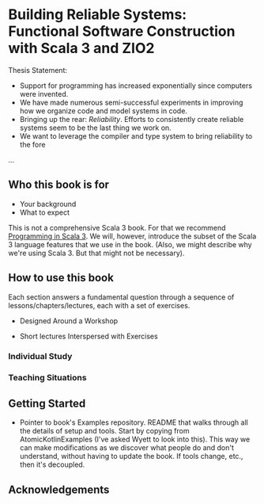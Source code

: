 # Building Reliable Systems: Functional Software Construction with Scala 3 and ZIO2

Thesis Statement:

* Support for programming has increased exponentially since computers were
  invented.
* We have made numerous semi-successful experiments in improving how we organize
  code and model systems in code.
* Bringing up the rear: *Reliability*. Efforts to consistently create reliable
  systems seem to be the last thing we work on.
* We want to leverage the compiler and type system to bring reliability to
  the fore

...

## Who this book is for

* Your background
* What to expect

This is not a comprehensive Scala 3 book. For that we recommend [Programming in
Scala 3](). We will, however, introduce the subset of the Scala 3 language
features that we use in the book. (Also, we might describe why we're using
Scala 3. But that might not be necessary).

## How to use this book

Each section answers a fundamental question through a sequence of
lessons/chapters/lectures, each with a set of exercises.

* Designed Around a Workshop

* Short lectures Interspersed with Exercises

### Individual Study

### Teaching Situations

## Getting Started

* Pointer to book's Examples repository. README that walks through all the
  details of setup and tools. Start by copying from AtomicKotlinExamples (I've
  asked Wyett to look into this). This way we can make modifications as we
  discover what people do and don't understand, without having to update the
  book. If tools change, etc., then it's decoupled.

## Acknowledgements
